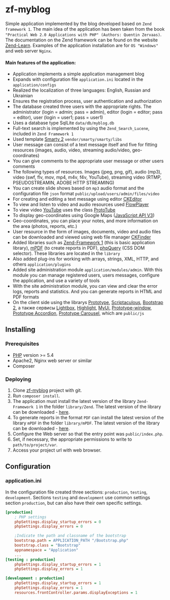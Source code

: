 # zf-myblog 

Simple application implemented by the blog developed based on `Zend framework 1`.
The main idea of the application has been taken from the book 
`"Practical Web 2.0 Applications with PHP" (Authors: Quentin Zervaas)`.
The documentation on the Zend framework can be found on the website 
[Zend-Learn](http://framework.zend.com/learn/).
Examples of the application installation are for `OS "Windows"` and web server `Nginx`.

#### Main features of the application:

- Application implements a simple application management blog
- Expands with configuration file `application.ini` located in the `application/configs`
- Realized the localization of three languages: English, Russian and Ukrainian
- Ensures the registration process, user authentication and authorization
- The database created three users with the appropriate rights. The administrator (login = admin; pass = admin), editor (login = editor; pass = editor), user (login = user1; pass = user1)
- Uses a database type SqlLite `data/db/myblog.db`
- Full-text search is implemented by using the `Zend_Search_Lucene`, included in `Zend Framework 1`
- Used template [Smarty 2](http://www.smarty.net/) `vendor/smarty/smarty/libs`
- User message can consist of a text message itself and five for fitting resources (images, audio, video, streaming audio/video, geo-coordinates)
- You can give comments to the appropriate user message or other users comments
- The following types of resources. Images (jpeg, png, gif), audio (mp3), video (swf, flv, mov, mp4, m4v, f4v, YouTube), streaming video (RTMP, PSEUDOSTREAMIN, ADOBE HTTP STREAMING)
- You can create slide shows based on `mp3` audio format and the configuration file `json` format `public/upload/users/admin/files/video`
- For creating and editing a text message using editor [CKEditor](http://ckeditor.com/)
- To view and listen to video and audio resources used [FlowPlayer](http://flash.flowplayer.org/)
- To view video [YouTube](https://www.youtube.com/) uses the class [ProtoTube](http://scripts.downloadroute.com/ProtoTube-f4dbde0a.html)
- To display geo-coordinates using Google Maps ([JavaScript API V3](https://developers.google.com/maps/documentation/javascript/3.exp/reference))
- Geo-coordinates, you can place your notes, and more information on the area (photos, reports, etc.)
- User resource in the form of images, documents, video and audio files can be downloaded and viewed using web file manager [CKFinder](http://kcfinder.sunhater.com/)
- Added libraries such as [Zend-Framework 1](http://framework.zend.com/downloads/latest#ZF1) (this is basic application library), [mPDF](http://www.mpdf1.com/mpdf/index.php) (to create reports in PDF), [phpQuery](https://code.google.com/archive/p/phpquery/) (CSS DOM selector). These libraries are located in the `library`
- Also added plug-ins for working with arrays, strings, XML, HTTP, and others `application/plugins`
- Added site administration module `application/modules/admin`. With this module you can manage registered users, users messages, configure the application, and use a variety of tools
- With the site administration module, you can view and clear the error logs, reports and statistics. And you can generate reports in HTML and PDF formats
- On the client side using the librarys [Prototype](http://prototypejs.org/), [Scriptaculous](http://madrobby.github.io/scriptaculous/), [Bootstrap 2](http://twbs.github.io/bootstrap/2.3.2/), а также сервисы [Lightbox](http://lokeshdhakar.com/projects/lightbox2/), [Highlight](http://highlightjs.readthedocs.org/en/latest/#), [MyUi](http://pabloaravena.info/mytablegrid/index.html#), [Prototype-window](http://prototype-window.xilinus.com/index.html), [Prototype Accordion](https://github.com/deleteme/prototype-accordion), [Prototype Carousel](http://miedlar.com/dev/carousel), which are `public/js`

## Installing

### Prerequisites

- [PHP](http://php.net) version >= 5.4
- Apache2, Nginx web server or similar
- Composer

### Deploying

1. Clone [zf-myblog](https://github.com/bsa-git/silex-mvc) project with git.
2. Run `composer install`.
3. The application must install the latest version of the library `Zend-Framework 1` in the folder `library/Zend`. The latest version of the library can be downloaded - [here](http://framework.zend.com/downloads/latest#ZF1).
4. To generate reports in the format `PDF` can install the latest version of the library `mPDF` in the folder `library/mPDF`. The latest version of the library can be downloaded - [here](http://www.mpdf1.com/mpdf/index.php?page=Download).
5. Configure the Web server so that the entry point was `public/index.php`.
6. Set, if necessary, the appropriate permissions to write to `path/to/project/var`.
7. Access your project url with web browser.

## Configuration

### application.ini
In the configuration file created three sections: `production`, `testing`, `development`. Sections `testing` and `development` use common settings section `production`, but can also have their own specific settings.

```ini
[production]
    ; PHP settings
    phpSettings.display_startup_errors = 0
    phpSettings.display_errors = 0

    ;Indicate the path and classname of the bootstrap
    bootstrap.path = APPLICATION_PATH "/Bootstrap.php"
    bootstrap.class = "Bootstrap"
    appnamespace = "Application"
    ...
[testing : production]
    phpSettings.display_startup_errors = 1
    phpSettings.display_errors = 1

[development : production]
    phpSettings.display_startup_errors = 1
    phpSettings.display_errors = 1
    resources.frontController.params.displayExceptions = 1
```
